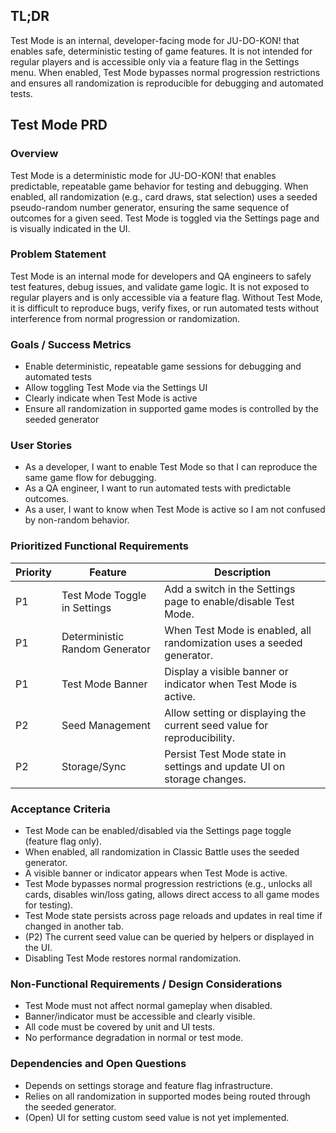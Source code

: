 ## TL;DR

Test Mode is an internal, developer-facing mode for JU-DO-KON! that enables safe, deterministic testing of game features. It is not intended for regular players and is accessible only via a feature flag in the Settings menu. When enabled, Test Mode bypasses normal progression restrictions and ensures all randomization is reproducible for debugging and automated tests.

## Test Mode PRD

### Overview

Test Mode is a deterministic mode for JU-DO-KON! that enables predictable, repeatable game behavior for testing and debugging. When enabled, all randomization (e.g., card draws, stat selection) uses a seeded pseudo-random number generator, ensuring the same sequence of outcomes for a given seed. Test Mode is toggled via the Settings page and is visually indicated in the UI.

### Problem Statement

Test Mode is an internal mode for developers and QA engineers to safely test features, debug issues, and validate game logic. It is not exposed to regular players and is only accessible via a feature flag. Without Test Mode, it is difficult to reproduce bugs, verify fixes, or run automated tests without interference from normal progression or randomization.

### Goals / Success Metrics

- Enable deterministic, repeatable game sessions for debugging and automated tests
- Allow toggling Test Mode via the Settings UI
- Clearly indicate when Test Mode is active
- Ensure all randomization in supported game modes is controlled by the seeded generator

### User Stories

- As a developer, I want to enable Test Mode so that I can reproduce the same game flow for debugging.
- As a QA engineer, I want to run automated tests with predictable outcomes.
- As a user, I want to know when Test Mode is active so I am not confused by non-random behavior.

### Prioritized Functional Requirements

| Priority | Feature                        | Description                                                             |
| -------- | ------------------------------ | ----------------------------------------------------------------------- |
| P1       | Test Mode Toggle in Settings   | Add a switch in the Settings page to enable/disable Test Mode.          |
| P1       | Deterministic Random Generator | When Test Mode is enabled, all randomization uses a seeded generator.   |
| P1       | Test Mode Banner               | Display a visible banner or indicator when Test Mode is active.         |
| P2       | Seed Management                | Allow setting or displaying the current seed value for reproducibility. |
| P2       | Storage/Sync                   | Persist Test Mode state in settings and update UI on storage changes.   |

### Acceptance Criteria

- Test Mode can be enabled/disabled via the Settings page toggle (feature flag only).
- When enabled, all randomization in Classic Battle uses the seeded generator.
- A visible banner or indicator appears when Test Mode is active.
- Test Mode bypasses normal progression restrictions (e.g., unlocks all cards, disables win/loss gating, allows direct access to all game modes for testing).
- Test Mode state persists across page reloads and updates in real time if changed in another tab.
- (P2) The current seed value can be queried by helpers or displayed in the UI.
- Disabling Test Mode restores normal randomization.

### Non-Functional Requirements / Design Considerations

- Test Mode must not affect normal gameplay when disabled.
- Banner/indicator must be accessible and clearly visible.
- All code must be covered by unit and UI tests.
- No performance degradation in normal or test mode.

### Dependencies and Open Questions

- Depends on settings storage and feature flag infrastructure.
- Relies on all randomization in supported modes being routed through the seeded generator.
- (Open) UI for setting custom seed value is not yet implemented.
